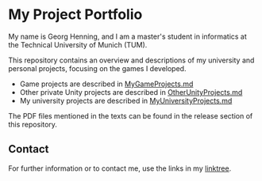 # My Project Portfolio

My name is Georg Henning, and I am a master's student in informatics at the Technical University of Munich (TUM). 

This repository contains an overview and descriptions of my university and personal projects, focusing on the games I developed.

- Game projects are described in [MyGameProjects.md](MyGameProjects.md)
- Other private Unity projects are described in [OtherUnityProjects.md](OtherUnityProjects.md)
- My university projects are described in [MyUniversityProjects.md](MyUniversityProjects.md)

The PDF files mentioned in the texts can be found in the release section of this repository.

## Contact

For further information or to contact me, use the links in my [linktree](https://linktr.ee/Mauri2070).